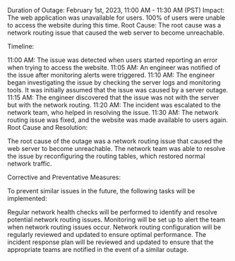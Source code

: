 Duration of Outage: February 1st, 2023, 11:00 AM - 11:30 AM (PST)
Impact: The web application was unavailable for users. 100% of users were unable to access the website during this time.
Root Cause: The root cause was a network routing issue that caused the web server to become unreachable.

Timeline:

11:00 AM: The issue was detected when users started reporting an error when trying to access the website.
11:05 AM: An engineer was notified of the issue after monitoring alerts were triggered.
11:10 AM: The engineer began investigating the issue by checking the server logs and monitoring tools. It was initially assumed that the issue was caused by a server outage.
11:15 AM: The engineer discovered that the issue was not with the server but with the network routing.
11:20 AM: The incident was escalated to the network team, who helped in resolving the issue.
11:30 AM: The network routing issue was fixed, and the website was made available to users again.
Root Cause and Resolution:

The root cause of the outage was a network routing issue that caused the web server to become unreachable. The network team was able to resolve the issue by reconfiguring the routing tables, which restored normal network traffic.

Corrective and Preventative Measures:

To prevent similar issues in the future, the following tasks will be implemented:

Regular network health checks will be performed to identify and resolve potential network routing issues.
Monitoring will be set up to alert the team when network routing issues occur.
Network routing configuration will be regularly reviewed and updated to ensure optimal performance.
The incident response plan will be reviewed and updated to ensure that the appropriate teams are notified in the event of a similar outage.

